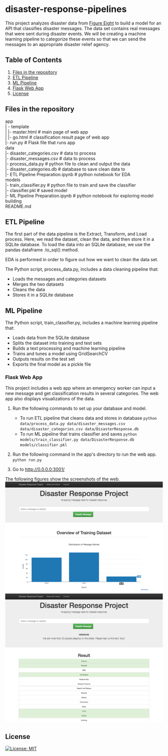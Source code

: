 # disaster-response-pipelines
This project analyzes disaster data from [Figure Eight](https://www.figure-eight.com/) to build a model for an API that classifies disaster messages. The data set contains real messages that were sent during disaster events. We will be creating a machine learning pipeline to categorize these events so that we can send the messages to an appropriate disaster relief agency.

## Table of Contents
1. [Files in the repository](#files)
2. [ETL Pipeline](#etl)
3. [ML Pipeline](#ml)
4. [Flask Web App](#web)
5. [License](#license)

<a name="files"></a>
## Files in the repository
app<br/>
| - template<br/>
| |- master.html # main page of web app<br/>
| |- go.html # classification result page of web app<br/>
|- run.py # Flask file that runs app<br/>
data<br/>
|- disaster_categories.csv # data to process<br/>
|- disaster_messages.csv # data to process<br/>
|- process_data.py # python file to clean and output the data<br/>
|- disaster_categories.db # database to save clean data to<br/>
|- ETL Pipeline Preparation.ipynb # python notebook for EDA<br/>
models<br/>
|- train_classifier.py # python file to train and save the classifier<br/>
|- classifier.pkl # saved model<br/>
|- ML Pipeline Preparation.ipynb # python notebook for exploring model building<br/>
README.md

<a name="etl"></a>
## ETL Pipeline
The first part of the data pipeline is the Extract, Transform, and Load process. Here, we read the dataset, clean the data, and then store it in a SQLite database. To load the data into an SQLite database, we use the pandas dataframe .to_sql() method.

EDA is performed in order to figure out how we want to clean the data set.

The Python script, process_data.py, includes a data cleaning pipeline that:

- Loads the messages and categories datasets
- Merges the two datasets
- Cleans the data
- Stores it in a SQLite database

<a name="ml"></a>
## ML Pipeline
The Python script, train_classifier.py, includes a machine learning pipeline that:

- Loads data from the SQLite database
- Splits the dataset into training and test sets
- Builds a text processing and machine learning pipeline
- Trains and tunes a model using GridSearchCV
- Outputs results on the test set
- Exports the final model as a pickle file

<a name="web"></a>
### Flask Web App
This project includes a web app where an emergency worker can input a new message and get classification results in several categories. The web app also displays visualizations of the data.

1. Run the following commands to set up your database and model.

    - To run ETL pipeline that cleans data and stores in database
        `python data/process_data.py data/disaster_messages.csv data/disaster_categories.csv data/DisasterResponse.db`
    - To run ML pipeline that trains classifier and saves
        `python models/train_classifier.py data/DisasterResponse.db models/classifier.pkl`

2. Run the following command in the app's directory to run the web app.
    `python run.py`

3. Go to http://0.0.0.0:3001/

The following figures show the screenshots of the web.
![plot](images/disaster-response-project1.png)
![plot](images/disaster-response-project2.png)

<a name="license"></a>
## License
[![License: MIT](https://img.shields.io/badge/License-MIT-yellow.svg)](https://opensource.org/licenses/MIT)
